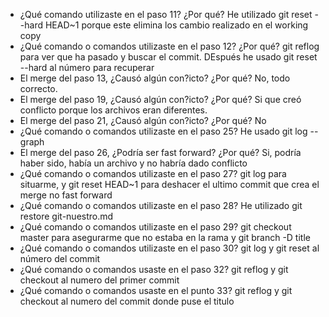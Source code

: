 - ¿Qué comando utilizaste en el paso 11? ¿Por qué?
  He utilizado git reset --hard HEAD~1 porque este elimina los cambio realizado en el working copy
- ¿Qué comando o comandos utilizaste en el paso 12? ¿Por qué?
  git reflog para ver que ha pasado y buscar el commit. DEspués he usado git reset --hard al número para recuperar
- El merge del paso 13, ¿Causó algún con?icto? ¿Por qué?
  No, todo correcto.
- El merge del paso 19, ¿Causó algún con?icto? ¿Por qué?
  Si que creó conflicto porque los archivos eran diferentes.
- El merge del paso 21, ¿Causó algún con?icto? ¿Por qué?
  No
- ¿Qué comando o comandos utilizaste en el paso 25?
  He usado git log --graph
- El merge del paso 26, ¿Podría ser fast forward? ¿Por qué?
  Si, podría haber sido, había un archivo y no habría dado conflicto
- ¿Qué comando o comandos utilizaste en el paso 27?
  git log para situarme, y git reset HEAD~1 para deshacer el ultimo commit que crea el merge no fast forward
- ¿Qué comando o comandos utilizaste en el paso 28?
  He utilizado git restore git-nuestro.md
- ¿Qué comando o comandos utilizaste en el paso 29?
  git checkout master para asegurarme que no estaba en la rama y git branch -D title
- ¿Qué comando o comandos utilizaste en el paso 30?
  git log y git reset al número del commit
- ¿Qué comando o comandos usaste en el paso 32?
  git reflog y git checkout al numero del primer commit
- ¿Qué comando o comandos usaste en el punto 33?
  git reflog y git checkout al numero del commit donde puse el titulo
